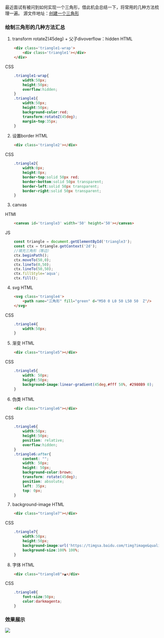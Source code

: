 
最近面试有被问到如何实现一个三角形，借此机会总结一下，将常用的几种方法梳理一遍。
源文件地址：[创建一个三角形](https://github.com/XingGuoZM/blog/blob/master/%E9%80%A0%E8%BD%AE%E5%AD%90/triangle.html)
### 绘制三角形的几种方法汇总

1. transform rotateZ(45deg) + 父子divoverflow：hidden
HTML
```html
    <div class='triangle1-wrap'>
        <div class='triangle1'></div>
    </div>
```

CSS
```css
    .triangle1-wrap{
        width:50px;
        height:50px;
        overflow:hidden;
    }
    .triangle1{
        width:50px;
        height:50px;
        background-color:red;
        transform:rotateZ(45deg);
        margin-top:35px;
    }
```

2. 设置border
HTML
```html
    <div class='triangle2'></div>
```

CSS
```css
    .triangle2{
        width:0px;
        height:0px;
        border-top:solid 50px red;
        border-bottom:solid 50px transparent;
        border-left:solid 50px transparent;
        border-right:solid 50px transparent;
    }
```

3. canvas

HTMl
```html
    <canvas id='triangle3' width='50' height='50'></canvas>
```
JS
```js
    const triangle = document.getElementById('triangle3');
    const ctx = triangle.getContext('2d');
    //填充三角形（等边）
    ctx.beginPath();
    ctx.moveTo(50,0);
    ctx.lineTo(0,50);
    ctx.lineTo(50,50); 
    ctx.fillStyle='aqua';
    ctx.fill(); 
```
4. svg
HTML
```html
    <svg class='triangle4'>
        <path name="三角形" fill="green" d="M50 0 L0 50 L50 50  Z"/>
    </svg>
```
CSS
```css
    .triangle4{
        width:50px;
    }
```

5. 渐变
HTML
```html
    <div class="triangle5"></div>
```
CSS
```css
    .triangle5{
        width: 50px;
        height:50px;
        background-image:linear-gradient(45deg,#fff 50%, #2980B9 0);
    }
```
6. 伪类
HTML
```html
    <div class="triangle6"></div>
```
CSS
```css
    .triangle6{
        width:50px;
        height:50px;
        position: relative;
        overflow:hidden;
    }
    .triangle6:after{
        content: "";
        width: 50px;
        height: 50px;
        background-color:brown;
        transform: rotate(45deg);
        position: absolute;
        left: 35px;
        top: 0px;
    }
```

7. background-image
HTML
```html
    <div class="triangle7"></div>
```
CSS
```css
    .triangle7{
        width:50px;
        height:50px;
        background-image:url('https://timgsa.baidu.com/timg?image&quality=80&size=b9999_10000&sec=1602140892677&di=754062cafde7897f9550b7691882b17b&imgtype=0&src=http%3A%2F%2Ftrademark-pics-search.oss-cn-shanghai.aliyuncs.com%2Fsmall%2Ft4517751695000576.jpg');
        background-size:100% 100%;
    }
```
8. 字体
HTML
```html
    <div class="triangle8">▲</div>
```

CSS
```css
    .triangle8{
        font-size:50px;
        color:darkmagenta;
    }
```

### 效果展示

![](https://img2020.cnblogs.com/blog/1347757/202010/1347757-20201008122716490-897347364.png)